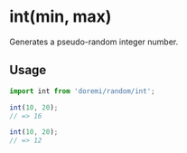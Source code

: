 # int(min, max)

Generates a pseudo-random integer number.

## Usage

```js
import int from 'doremi/random/int';

int(10, 20);
// => 16

int(10, 20);
// => 12
```